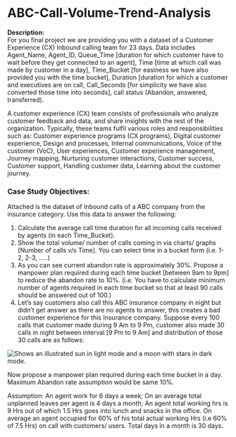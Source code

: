 # ABC-Call-Volume-Trend-Analysis
**Description:**  
For you final project we are providing you with a dataset of a Customer Experience (CX) Inbound calling team for 23 days. Data includes Agent_Name, Agent_ID, Queue_Time [duration for which customer have to wait before they get connected to an agent], Time [time at which call was made by customer in a day], Time_Bucket [for easiness we have also provided you with the time bucket], Duration [duration for which a customer and executives are on call, Call_Seconds [for simplicity we have also converted those time into seconds], call status (Abandon, answered, transferred).

A customer experience (CX) team consists of professionals who analyze customer feedback and data, and share insights with the rest of the organization. Typically, these teams fulfil various roles and responsibilities such as: Customer experience programs (CX programs), Digital customer experience, Design and processes, Internal communications, Voice of the customer (VoC), User experiences, Customer experience management, Journey mapping, Nurturing customer interactions, Customer success, Customer support, Handling customer data, Learning about the customer journey.

### Case Study Objectives:
Attached is the dataset of Inbound calls of a ABC company from the insurance category. Use this data to answer the following:  

1. Calculate the average call time duration for all incoming calls received by agents (in each Time_Bucket).
2. Show the total volume/ number of calls coming in via charts/ graphs [Number of calls v/s Time]. You can select time in a bucket form (i.e. 1-2, 2-3, …..)
3. As you can see current abandon rate is approximately 30%. Propose a manpower plan required during each time bucket [between 9am to 9pm] to reduce the abandon rate to 10%. (i.e. You have to calculate minimum number of agents required in each time bucket so that at least 90 calls should be answered out of 100.) 
4. Let’s say customers also call this ABC insurance company in night but didn’t get answer as there are no agents to answer, this creates a bad customer experience for this Insurance company. Suppose every 100 calls that customer made during 9 Am to 9 Pm, customer also made 30 calls in night between interval [9 Pm to 9 Am] and distribution of those 30 calls are as follows:

<picture>
  <source media="(prefers-color-scheme: dark)" srcset="<picture>
  <source media="(prefers-color-scheme: dark)" srcset="https://trainity.link/img/data-project/ABC_project_asset.png">
  <source media="(prefers-color-scheme: light)" srcset="https://trainity.link/img/data-project/ABC_project_asset.png">
  <img alt="Shows an illustrated sun in light mode and a moon with stars in dark mode." src="https://user-images.githubusercontent.com/25423296/163456779-a8556205-d0a5-45e2-ac17-42d089e3c3f8.png">
</picture>

Now propose a manpower plan required during each time bucket in a day. Maximum Abandon rate assumption would be same 10%.

Assumption: An agent work for 6 days a week; On an average total unplanned leaves per agent is 4 days a month; An agent total working hrs is 9 Hrs out of which 1.5 Hrs goes into lunch and snacks in the office. On average an agent occupied for 60% of his total actual working Hrs (i.e 60% of 7.5 Hrs) on call with customers/ users. Total days in a month is 30 days.
